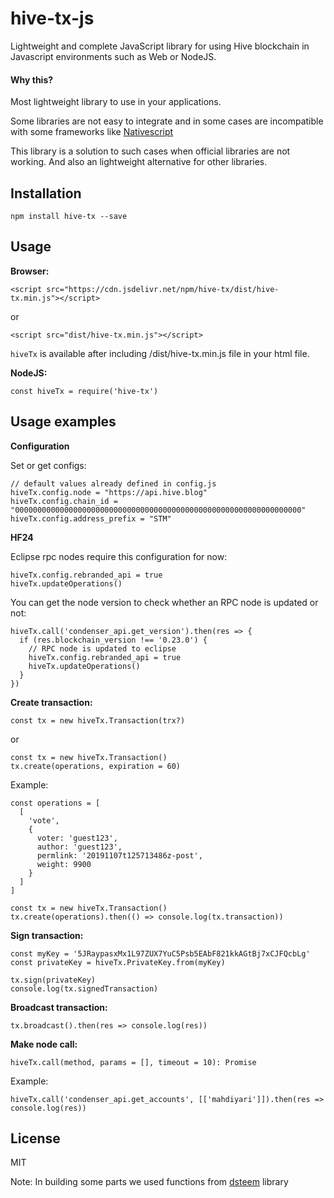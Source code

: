 # hive-tx-js

Lightweight and complete JavaScript library for using Hive blockchain in Javascript environments such as Web or NodeJS.

#### Why this?

Most lightweight library to use in your applications.

Some libraries are not easy to integrate and in some cases are incompatible with some frameworks like [Nativescript](https://www.nativescript.org/)

This library is a solution to such cases when official libraries are not working. And also an lightweight alternative for other libraries.

## Installation

```
npm install hive-tx --save
```

## Usage

**Browser:**

```
<script src="https://cdn.jsdelivr.net/npm/hive-tx/dist/hive-tx.min.js"></script>
```

or

```
<script src="dist/hive-tx.min.js"></script>
```

`hiveTx` is available after including /dist/hive-tx.min.js file in your html file.

**NodeJS:**

```
const hiveTx = require('hive-tx')
```

## Usage examples

**Configuration**

Set or get configs:

```
// default values already defined in config.js
hiveTx.config.node = "https://api.hive.blog"
hiveTx.config.chain_id = "0000000000000000000000000000000000000000000000000000000000000000"
hiveTx.config.address_prefix = "STM"
```

**HF24**

Eclipse rpc nodes require this configuration for now:

```
hiveTx.config.rebranded_api = true
hiveTx.updateOperations()
```

You can get the node version to check whether an RPC node is updated or not:

```
hiveTx.call('condenser_api.get_version').then(res => {
  if (res.blockchain_version !== '0.23.0') {
    // RPC node is updated to eclipse
    hiveTx.config.rebranded_api = true
    hiveTx.updateOperations()
  }
})
```

**Create transaction:**

```
const tx = new hiveTx.Transaction(trx?)
```

or

```
const tx = new hiveTx.Transaction()
tx.create(operations, expiration = 60)
```

Example:

```
const operations = [
  [
    'vote',
    {
      voter: 'guest123',
      author: 'guest123',
      permlink: '20191107t125713486z-post',
      weight: 9900
    }
  ]
]

const tx = new hiveTx.Transaction()
tx.create(operations).then(() => console.log(tx.transaction))
```

**Sign transaction:**

```
const myKey = '5JRaypasxMx1L97ZUX7YuC5Psb5EAbF821kkAGtBj7xCJFQcbLg'
const privateKey = hiveTx.PrivateKey.from(myKey)

tx.sign(privateKey)
console.log(tx.signedTransaction)
```

**Broadcast transaction:**

```
tx.broadcast().then(res => console.log(res))
```

**Make node call:**

```
hiveTx.call(method, params = [], timeout = 10): Promise
```

Example:

```
hiveTx.call('condenser_api.get_accounts', [['mahdiyari']]).then(res => console.log(res))
```

## License

MIT

Note: In building some parts we used functions from [dsteem](https://github.com/jnordberg/dsteem) library
